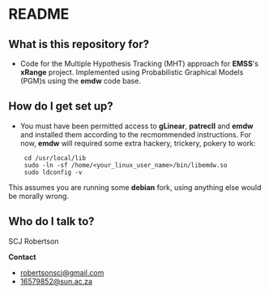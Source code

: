 # README #

## What is this repository for? ##

* Code for the Multiple Hypothesis Tracking (MHT) approach for **EMSS**'s **xRange** project. Implemented using Probabilistic Graphical Models (PGM)s using the **emdw** code base.

## How do I get set up? ##

* You must have been permitted access to **gLinear**, **patrecII** and **emdw** and installed them according to the recmommended instructions. For now, **emdw** will required some extra hackery, trickery, pokery to work:

       cd /usr/local/lib
       sudo -ln -sf /home/<your_linux_user_name>/bin/libemdw.so
       sudo ldconfig -v

This assumes you are running some **debian** fork, using anything else would be morally wrong.

## Who do I talk to? ##

SCJ Robertson

**Contact**
* robertsonscj@gmail.com
* 16579852@sun.ac.za
